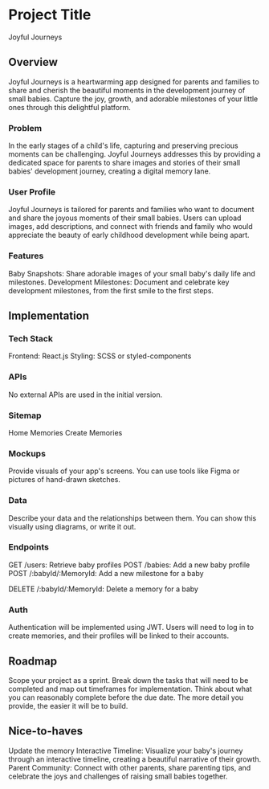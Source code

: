 # Project Title

Joyful Journeys

## Overview

Joyful Journeys is a heartwarming app designed for parents and families to share and cherish the beautiful moments in the development journey of small babies. Capture the joy, growth, and adorable milestones of your little ones through this delightful platform.

### Problem

In the early stages of a child's life, capturing and preserving precious moments can be challenging. Joyful Journeys addresses this by providing a dedicated space for parents to share images and stories of their small babies' development journey, creating a digital memory lane.

### User Profile

Joyful Journeys is tailored for parents and families who want to document and share the joyous moments of their small babies. Users can upload images, add descriptions, and connect with friends and family who would appreciate the beauty of early childhood development while being apart.

### Features

Baby Snapshots: Share adorable images of your small baby's daily life and milestones.
Development Milestones: Document and celebrate key development milestones, from the first smile to the first steps.

## Implementation

### Tech Stack

Frontend: React.js
Styling: SCSS or styled-components

### APIs

No external APIs are used in the initial version.

### Sitemap

Home
Memories
Create Memories

### Mockups

Provide visuals of your app's screens. You can use tools like Figma or pictures of hand-drawn sketches.

### Data

Describe your data and the relationships between them. You can show this visually using diagrams, or write it out.

### Endpoints

GET /users: Retrieve baby profiles
POST /babies: Add a new baby profile
POST /:babyId/:MemoryId: Add a new milestone for a baby

DELETE /:babyId/:MemoryId: Delete a memory for a baby

### Auth

Authentication will be implemented using JWT. Users will need to log in to create memories, and their profiles will be linked to their accounts.

## Roadmap

Scope your project as a sprint. Break down the tasks that will need to be completed and map out timeframes for implementation. Think about what you can reasonably complete before the due date. The more detail you provide, the easier it will be to build.

## Nice-to-haves

Update the memory
Interactive Timeline: Visualize your baby's journey through an interactive timeline, creating a beautiful narrative of their growth.
Parent Community: Connect with other parents, share parenting tips, and celebrate the joys and challenges of raising small babies together.
